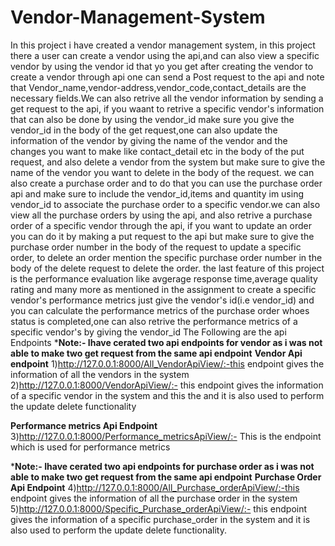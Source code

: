 # Vendor-Management-System
In this project i have created a vendor management system, in this project there a user can create a vendor using the api,and can also view a specific vendor by using the vendor id that yo
you get after creating the vendor to create a vendor through api one can send a Post request to the api and note that Vendor_name,vendor-address,vendor_code,contact_details are the necessary fields.We can also retrive all the vendor information by sending a get request to the api, if you waant to retrive a specific vendor's information that can also be done by using the vendor_id make sure you give the vendor_id in the body of the get request,one can also update the information of the vendor by giving the name of the vendor and the changes you want to make like contact_detail etc in the body of the put request, and also delete a vendor from the system but make sure to give the name of the vendor you want to delete in the body of the request.
we can also create a purchase order and to do that you can use the purchase order api and make sure to include the vendor_id,items and quantity im using vendor_id to associate the purchase order to a specific vendor.we can also view all the purchase orders by using the api, and also retrive a purchase order of a specific vendor through the api, if you want to update an order you can do it by making a put request to the api but make sure to give the purchase order number in the body of the request to update a specific order, to delete an order mention the specific purchase order number in the body of the delete request to delete the order.
the last feature of this project is the performance evaluation like avgerage response time,average quality rating and many more as mentioned in the assignment to create a specific vendor's 
performance metrics just give the vendor's id(i.e vendor_id) and you can calculate the performance metrics of the purchase order whoes status is completed,one can also retrive the performance metrics of a specific vendor's by giving the vendor_id 
The Following are the api Endpoints 
***Note:- Ihave cerated two api endpoints for vendor as i was not able to make two get request from the same api endpoint**
**Vendor Api endpoint**
1)http://127.0.0.1:8000/All_VendorApiView/:-this endpoint gives the information of all the vendors in the system
2)http://127.0.0.1:8000/VendorApiView/:- this endpoint gives the information of a specific vendor in the system and this the and it is also used to perform the update delete functionality

**Performance metrics Api Endpoint**
3)http://127.0.0.1:8000/Performance_metricsApiView/:- This is the endpoint which is used for performance metrics

***Note:- Ihave cerated two api endpoints for purchase order as i was not able to make two get request from the same api endpoint**
**Purchase Order Api Endpoint**
4)http://127.0.0.1:8000/All_Purchase_orderApiView/:-this endpoint gives the information of all the purchase order in the system
5)http://127.0.0.1:8000/Specific_Purchase_orderApiView/:- this endpoint gives the information of a specific purchase_order in the system and it is also used to perform the update delete functionality.
